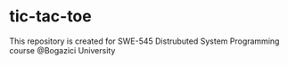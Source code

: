 # tic-tac-toe
This repository is created for SWE-545 Distrubuted System Programming course @Bogazici University 
